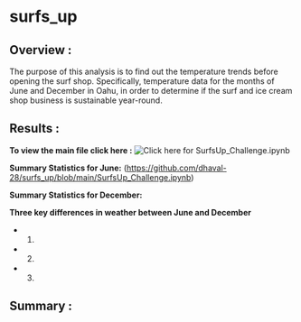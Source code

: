 # surfs_up

## Overview :
The purpose of this analysis is to find out the temperature trends before opening the surf shop. Specifically, temperature data for the months of June and December in Oahu, in order to determine if the surf and ice cream shop business is sustainable year-round.

## Results :
**To view the main file click here :** ![Click here for SurfsUp_Challenge.ipynb](https://github.com/dhaval-28/surfs_up/blob/main/SurfsUp_Challenge.ipynb)

**Summary Statistics for June:**
(https://github.com/dhaval-28/surfs_up/blob/main/SurfsUp_Challenge.ipynb)

**Summary Statistics for December:**

**Three key differences in weather between June and December**
* 1.
* 2.
* 3.

## Summary :

